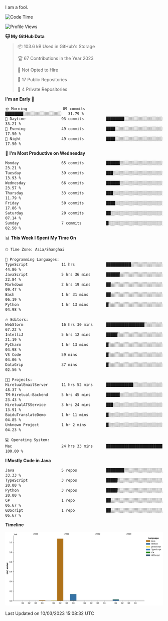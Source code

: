 I am a fool.

<!--START_SECTION:waka-->
![Code Time](http://img.shields.io/badge/Code%20Time-166%20hrs%2043%20mins-blue)

![Profile Views](http://img.shields.io/badge/Profile%20Views-26-blue)

**🐱 My GitHub Data** 

> 📦 103.6 kB Used in GitHub's Storage 
 > 
> 🏆 67 Contributions in the Year 2023
 > 
> 🚫 Not Opted to Hire
 > 
> 📜 17 Public Repositories 
 > 
> 🔑 4 Private Repositories 
 > 
**I'm an Early 🐤** 

```text
🌞 Morning                89 commits          ████████░░░░░░░░░░░░░░░░░   31.79 % 
🌆 Daytime                93 commits          ████████░░░░░░░░░░░░░░░░░   33.21 % 
🌃 Evening                49 commits          ████░░░░░░░░░░░░░░░░░░░░░   17.50 % 
🌙 Night                  49 commits          ████░░░░░░░░░░░░░░░░░░░░░   17.50 % 
```
📅 **I'm Most Productive on Wednesday** 

```text
Monday                   65 commits          ██████░░░░░░░░░░░░░░░░░░░   23.21 % 
Tuesday                  39 commits          ███░░░░░░░░░░░░░░░░░░░░░░   13.93 % 
Wednesday                66 commits          ██████░░░░░░░░░░░░░░░░░░░   23.57 % 
Thursday                 33 commits          ███░░░░░░░░░░░░░░░░░░░░░░   11.79 % 
Friday                   50 commits          ████░░░░░░░░░░░░░░░░░░░░░   17.86 % 
Saturday                 20 commits          ██░░░░░░░░░░░░░░░░░░░░░░░   07.14 % 
Sunday                   7 commits           █░░░░░░░░░░░░░░░░░░░░░░░░   02.50 % 
```


📊 **This Week I Spent My Time On** 

```text
🕑︎ Time Zone: Asia/Shanghai

💬 Programming Languages: 
TypeScript               11 hrs              ███████████░░░░░░░░░░░░░░   44.86 % 
JavaScript               5 hrs 36 mins       ██████░░░░░░░░░░░░░░░░░░░   22.84 % 
Markdown                 2 hrs 19 mins       ██░░░░░░░░░░░░░░░░░░░░░░░   09.47 % 
Bash                     1 hr 31 mins        ██░░░░░░░░░░░░░░░░░░░░░░░   06.19 % 
Python                   1 hr 13 mins        █░░░░░░░░░░░░░░░░░░░░░░░░   04.98 % 

🔥 Editors: 
WebStorm                 16 hrs 30 mins      █████████████████░░░░░░░░   67.22 % 
IntelliJ                 5 hrs 12 mins       █████░░░░░░░░░░░░░░░░░░░░   21.19 % 
PyCharm                  1 hr 13 mins        █░░░░░░░░░░░░░░░░░░░░░░░░   04.98 % 
VS Code                  59 mins             █░░░░░░░░░░░░░░░░░░░░░░░░   04.06 % 
DataGrip                 37 mins             █░░░░░░░░░░░░░░░░░░░░░░░░   02.56 % 

🐱‍💻 Projects: 
HiretualEmailServer      11 hrs 52 mins      ████████████░░░░░░░░░░░░░   48.37 % 
TM-Hiretual-Backend      5 hrs 45 mins       ██████░░░░░░░░░░░░░░░░░░░   23.43 % 
HiretualATSService       3 hrs 24 mins       ███░░░░░░░░░░░░░░░░░░░░░░   13.91 % 
BaiduTranslateDemo       1 hr 11 mins        █░░░░░░░░░░░░░░░░░░░░░░░░   04.85 % 
Unknown Project          1 hr 2 mins         █░░░░░░░░░░░░░░░░░░░░░░░░   04.23 % 

💻 Operating System: 
Mac                      24 hrs 33 mins      █████████████████████████   100.00 % 
```

**I Mostly Code in Java** 

```text
Java                     5 repos             ████████░░░░░░░░░░░░░░░░░   33.33 % 
TypeScript               3 repos             █████░░░░░░░░░░░░░░░░░░░░   20.00 % 
Python                   3 repos             █████░░░░░░░░░░░░░░░░░░░░   20.00 % 
C#                       1 repo              ██░░░░░░░░░░░░░░░░░░░░░░░   06.67 % 
GDScript                 1 repo              ██░░░░░░░░░░░░░░░░░░░░░░░   06.67 % 
```



**Timeline**

![Lines of Code chart](https://raw.githubusercontent.com/VeejaLiu/VeejaLiu/master/assets/bar_graph.png)


 Last Updated on 10/03/2023 15:08:32 UTC
<!--END_SECTION:waka-->
